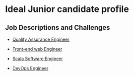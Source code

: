 # Ideal Junior candidate profile


## Job Descriptions and Challenges
- [Quality Assurance Engineer](Quality_Assurance_Engineer)

- [Front-end web Engineer](Front-end_web_Engineer)

- [Scala Software Engineer](Scala_Software_Engineer)

- [DevOps Engineer](DevOps_Engineer)
